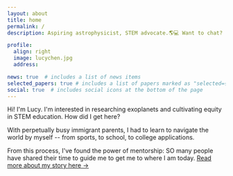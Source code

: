 ```yaml
---
layout: about
title: home
permalink: /
description: Aspiring astrophysicist, STEM advocate.🌎💻 Want to chat? <a href="mailto:lucychen@codefycs.org">Email me here!</a>📬

profile:
  align: right
  image: lucychen.jpg
  address:

news: true  # includes a list of news items
selected_papers: true # includes a list of papers marked as "selected={true}"
social: true  # includes social icons at the bottom of the page
---
```


Hi! I'm Lucy. I'm interested in researching exoplanets and cultivating equity in STEM education. How did I get here?

With perpetually busy immigrant parents, I had to learn to navigate the world by myself -- from sports, to school, to college applications.
<br>

From this process, I've found the power of mentorship: SO many people have shared their time to guide me to get me to where I am today. <u><a href = "https://www.lucychen.tk/about">Read more about my story here →</a></u>

<div class="row">
    <div class="col-sm mt-3 mt-md-0">
        <img class="img-fluid rounded" src="{{ '/assets/img/ocean.png' | relative_url }}" alt=""/>
    </div>
</div>

